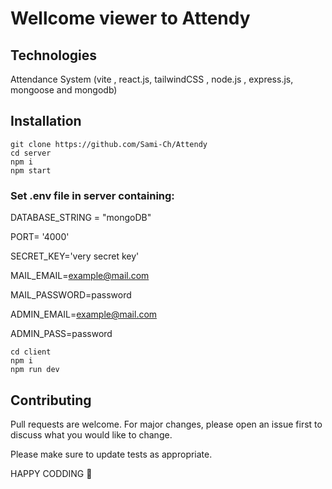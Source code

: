 # Wellcome viewer to Attendy
## Technologies
Attendance System (vite , react.js, tailwindCSS , node.js , express.js, mongoose and mongodb)
## Installation
```
git clone https://github.com/Sami-Ch/Attendy
cd server
npm i
npm start
```
### Set .env file in server containing:

DATABASE_STRING = "mongoDB"

PORT= '4000'

SECRET_KEY='very secret key'

MAIL_EMAIL=example@mail.com

MAIL_PASSWORD=password

ADMIN_EMAIL=example@mail.com

ADMIN_PASS=password

```
cd client
npm i
npm run dev
```

## Contributing

Pull requests are welcome. For major changes, please open an issue first
to discuss what you would like to change.


Please make sure to update tests as appropriate.


HAPPY CODDING 🤗





